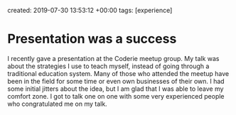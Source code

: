 created: 2019-07-30 13:53:12 +00:00
tags: [experience]

# Presentation was a success


I recently gave a presentation at the Coderie meetup group. My talk was about the strategies I use to teach myself, instead of going through a traditional education system. Many of those who attended the meetup have been in the field for some time or even own businesses of their own. I had some initial jitters about the idea, but I am glad that I was able to leave my comfort zone. I got to talk one on one with some very experienced people who congratulated me on my talk.

